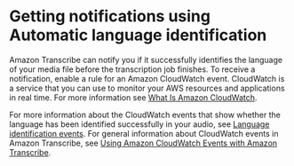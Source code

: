 # Getting notifications using Automatic language identification<a name="lang-id-cloudwatch"></a>

Amazon Transcribe can notify you if it successfully identifies the language of your media file before the transcription job finishes\. To receive a notification, enable a rule for an Amazon CloudWatch event\. CloudWatch is a service that you can use to monitor your AWS resources and applications in real time\. For more information see [What Is Amazon CloudWatch](https://docs.aws.amazon.com/AmazonCloudWatch/latest/monitoring/WhatIsCloudWatch.html)\.

For more information about the CloudWatch events that show whether the language has been identified successfully in your audio, see [Language identification events](cloud-watch-events.md#lang-id-event)\. For general information about CloudWatch events in Amazon Transcribe, see [Using Amazon CloudWatch Events with Amazon Transcribe](cloud-watch-events.md)\. 